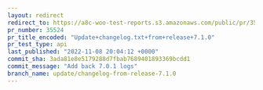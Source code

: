 ```yaml
---
layout: redirect
redirect_to: https://a8c-woo-test-reports.s3.amazonaws.com/public/pr/35524/api/index.html
pr_number: 35524
pr_title_encoded: "Update+changelog.txt+from+release+7.1.0"
pr_test_type: api
last_published: "2022-11-08 20:04:12 +0000"
commit_sha: 3ada81e8e5179288d7fbab7689401893369bcdd1
commit_message: "Add back 7.0.1 logs"
branch_name: update/changelog-from-release-7.1.0
---
```

